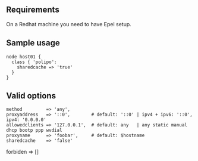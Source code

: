 ## Requirements
  On a Redhat machine you need to have Epel setup. 

## Sample usage

	node host01 {
	  class { 'polipo':
	    sharedcache => 'true'
	  }
	}

## Valid options

	method         => 'any',
	proxyaddress   => '::0',        # default: '::0' | ipv4 + ipv6: '::0', ipv4: '0.0.0.0'
	allowedclients => '127.0.0.1',  # default: any   | any static manual dhcp bootp ppp wvdial
	proxyname      => 'foobar',     # default: $hostname
	sharedcache    => 'false'
  forbiden       => []
